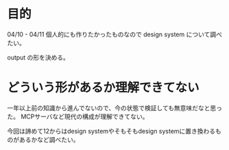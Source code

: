 # 目的

04/10 - 04/11
個人的にも作りたかったものなので design system について調べたい。

output の形を決める。

# どういう形があるか理解できてない

一年以上前の知識から進んでないので、今の状態で検証しても無意味だなと思った。
MCPサーバなど現代の構成が理解できてない。

今回は諦めて12からはdesign systemやそもそもdesign systemに置き換わるものがあるかなど調べたい。
